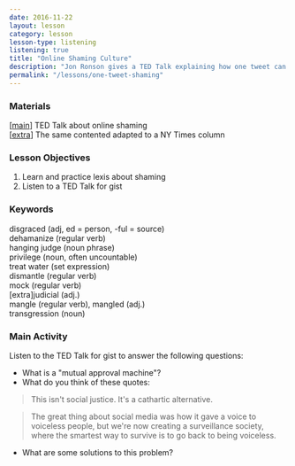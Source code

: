 ```yaml
---
date: 2016-11-22
layout: lesson 
category: lesson
lesson-type: listening
listening: true
title: "Online Shaming Culture"
description: "Jon Ronson gives a TED Talk explaining how one tweet can ruin your life and online shaming"
permalink: "/lessons/one-tweet-shaming"
---
```

### Materials 

[<a href="https://www.ted.com/talks/jon_ronson_what_happens_when_online_shaming_spirals_out_of_control" target="_blank">main</a>] TED Talk about online shaming  
[<a href="http://www.nytimes.com/2015/02/15/magazine/how-one-stupid-tweet-ruined-justine-saccos-life.html" target="_blank">extra</a>] The same contented adapted to a NY Times column  

### Lesson Objectives 
1. Learn and practice lexis about shaming
2. Listen to a TED Talk for gist 

### Keywords  

disgraced (adj, ed = person, -ful = source)  
dehamanize (regular verb)  
hanging judge (noun phrase)  
privilege (noun, often uncountable)  
treat water (set expression)  
dismantle (regular verb)  
mock (regular verb)  
[extra]judicial (adj.)  
mangle (regular verb), mangled (adj.)  
transgression (noun)  

### Main Activity 
Listen to the TED Talk for gist to answer the following questions: 

- What is a "mutual approval machine"? 
- What do you think of these quotes: 

<blockquote>This isn't social justice. It's a cathartic alternative.</blockquote>

<blockquote>The great thing about social media was how it gave a voice to voiceless people, but we're now creating a surveillance society, where the smartest way to survive is to go back to being voiceless.</blockquote>

- What are some solutions to this problem? 
